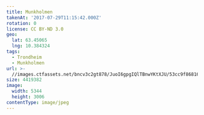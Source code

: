 ```yaml
---
title: Munkholmen
takenAt: '2017-07-29T11:15:42.000Z'
rotation: 0
license: CC BY-ND 3.0
geo:
  lat: 63.45065
  lng: 10.384324
tags:
  - Trondheim
  - Munkholmen
url: >-
  //images.ctfassets.net/bncv3c2gt878/JuoI6gpgIQlTBnwYKtXJU/53cc9f868160a7898b65d7bcd7fdcc52/munkholmen_36078779502_o
size: 4419382
image:
  width: 5344
  height: 3006
contentType: image/jpeg
---
```


